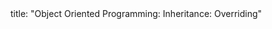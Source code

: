 <frontmatter>
title: "Object Oriented Programming: Inheritance: Overriding"
</frontmatter>

<include src="unit-inPage-asFlat.md" boilerplate />
